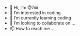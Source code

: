 - 👋 Hi, I’m @7iiii
- 👀 I’m interested in coding 
- 🌱 I’m currently learning coding 
- 💞️ I’m looking to collaborate on ...
- 📫 How to reach me ...

<!---
7iiii/7iiii is a ✨ special ✨ repository because its `README.md` (this file) appears on your GitHub profile.
You can click the Preview link to take a look at your changes.
--->
